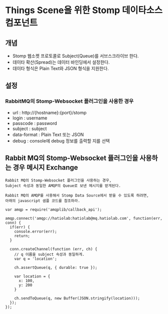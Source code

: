 # Things Scene을 위한 Stomp 데이타소스 컴포넌트
## 개념
* Stomp 웹소켓 프로토콜로 Subject(Queue)를 서브스크라이브 한다.
* 데이타 확산(Spread)는 데이터 바인딩에서 설정한다.
* 데이타 형식은 Plain Text와 JSON 형식을 지원한다.
## 설정
### RabbitMQ의 Stomp-Websocket 플러그인을 사용한 경우
* url : http://{hostname}:{port}/stomp
* login : username
* passcode : password
* subject : subject
* data-format : Plain Text 또는 JSON
* debug : console에 debug 정보를 출력할 지를 선택
## Rabbit MQ의 Stomp-Websocket 플러그인을 사용하는 경우 메시지 Exchange
```
Rabbit MQ의 Stomp-Websocket 플러그인을 사용하는 경우,
Subject 속성과 동일한 AMQP의 Queue로 보낸 메시지를 받게된다.

Rabbit MQ의 AMQP를 사용해서 Stomp Data Source에서 받을 수 있도록 하려면,
아래의 javascript 샘플 코드를 참조하라.
```
```
var amqp = require('amqplib/callback_api');

amqp.connect('amqp://hatiolab:hatiolab@mq.hatiolab.com', function(err, conn) {
  if(err) {
    console.error(err);
    return;
  }

  conn.createChannel(function (err, ch) {
    // q 이름을 subject 속성과 동일하게.
    var q = 'location';

    ch.assertQueue(q, { durable: true });

    var location = {
      x: 100,
      y: 200
    }

    ch.sendToQueue(q, new Buffer(JSON.stringify(location)));
  });
});
```
